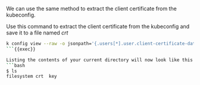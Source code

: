 
We can use the same method to extract the client certificate from the kubeconfig.

Use this command to extract the client certificate from the kubeconfig and save it to a file named _crt_

```bash
k config view --raw -o jsonpath='{.users[*].user.client-certificate-data}' | base64 -d > crt
```{{exec}}

Listing the contents of your current directory will now look like this:
```bash
$ ls
filesystem crt  key
```